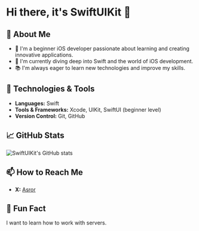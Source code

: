 # Hi there, it's SwiftUIKit 👋

## 🌱 About Me
- 🌟 I'm a beginner iOS developer passionate about learning and creating innovative applications.
- 📱 I'm currently diving deep into Swift and the world of iOS development.
- 📚 I'm always eager to learn new technologies and improve my skills.

## 🚀 Technologies & Tools
- **Languages:** Swift
- **Tools & Frameworks:** Xcode, UIKit, SwiftUI (beginner level)
- **Version Control:** Git, GitHub

## 📈 GitHub Stats
![SwiftUIKit's GitHub stats](https://github-readme-stats.vercel.app/api?username=swift-ui-kit&show_icons=true&theme=radical)



## 📫 How to Reach Me
- **X:** [Asror](https://twitter.com/SwiftUIKit)

## 🎉 Fun Fact
I want to learn how to work with servers.


